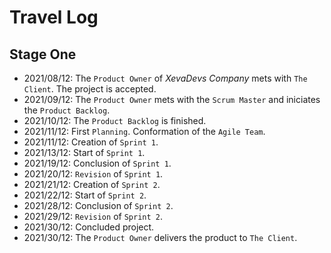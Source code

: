 # Travel Log

## Stage One
- 2021/08/12: The `Product Owner` of *XevaDevs Company* mets with `The Client`. The project is accepted.
- 2021/09/12: The `Product Owner` mets with the `Scrum Master` and iniciates the `Product Backlog`.
- 2021/10/12: The `Product Backlog` is finished.
- 2021/11/12: First `Planning`. Conformation of the `Agile Team`.
- 2021/11/12: Creation of `Sprint 1`.
- 2021/13/12: Start of `Sprint 1`.
- 2021/19/12: Conclusion of `Sprint 1`.
- 2021/20/12: `Revision` of `Sprint 1`.
- 2021/21/12: Creation of `Sprint 2`.
- 2021/22/12: Start of `Sprint 2`.
- 2021/28/12: Conclusion of `Sprint 2`.
- 2021/29/12: `Revision` of `Sprint 2`.
- 2021/30/12: Concluded project.
- 2021/30/12: The `Product Owner` delivers the product to `The Client`.
